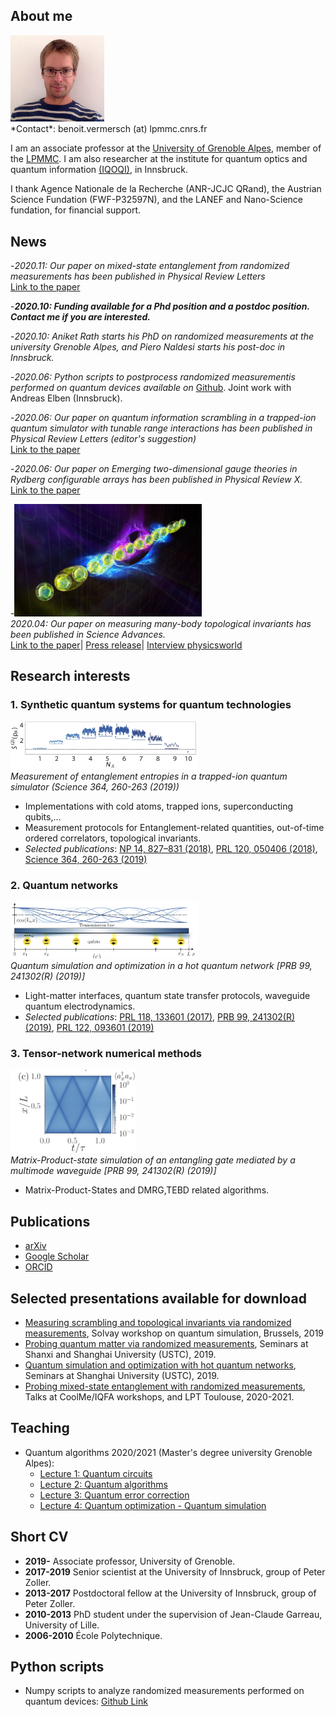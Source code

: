 ##  <a name="about"> </a> About me
<img src="Pics/vermersch.jpg" alt="drawing" width="150"/>
<br/>
*Contact*: benoit.vermersch (at) lpmmc.cnrs.fr

I am an associate professor at the [University of Grenoble Alpes](https://www.univ-grenoble-alpes.fr), member of the [LPMMC](https://lpmmc.cnrs.fr/). I am also researcher at the institute for quantum optics and quantum information [(IQOQI)](http://iqoqi.at/en), in Innsbruck.

I thank Agence Nationale de la Recherche (ANR-JCJC QRand), the Austrian Science Fundation (FWF-P32597N), and the LANEF and Nano-Science fundation, for financial support.

## <a name="highlights"> </a> News

-*2020.11: Our paper on mixed-state entanglement from randomized measurements  has been published in Physical Review Letters*<br/>
[Link to the paper](https://journals.aps.org/prl/abstract/10.1103/PhysRevLett.125.200501)

-_**2020.10: Funding available for a Phd position and a postdoc position. Contact me if you are interested.**_

-*2020.10: Aniket Rath starts his PhD on randomized measurements at the university Grenoble Alpes, and Piero Naldesi starts his post-doc in Innsbruck.*

-*2020.06: Python scripts to postprocess randomized measurementis performed on quantum devices available on* [Github](https://github.com/bvermersch/RandomMeas). Joint work with Andreas Elben (Innsbruck).

-*2020.06: Our paper on quantum information scrambling in a trapped-ion quantum simulator with tunable range interactions has been published in Physical Review Letters (editor's suggestion)*<br/>
[Link to the paper](https://journals.aps.org/prl/abstract/10.1103/PhysRevLett.124.240505)

-*2020.06: Our paper on Emerging two-dimensional gauge theories in Rydberg configurable arrays has been published in Physical Review X.*<br/>
[Link to the paper](https://journals.aps.org/prx/abstract/10.1103/PhysRevX.10.021057)

-<img src="Pics/topological_invariants_1800x1080.jpg" alt="drawing" width="300"><br/>*2020.04: Our paper on measuring many-body topological invariants has been published in Science Advances.*<br/>
[Link to the paper](https://advances.sciencemag.org/content/6/15/eaaz3666)|
[Press release](https://iqoqi.at/en/current/news/730-new-protocol-identifies-fascinating-quantum-states)|
[Interview physicsworld](https://physicsworld.com/a/randomized-measurements-reveal-topological-quantum-states/)

## <a name="research"> </a> Research interests

### 1. Synthetic quantum systems for quantum technologies

<img src="Pics/Brydges2019.jpg" alt="drawing" width="300"/> <br/>*Measurement of entanglement entropies in a trapped-ion quantum simulator (Science 364, 260-263 (2019))* 

- Implementations with cold atoms, trapped ions, superconducting qubits,...
- Measurement protocols for 
Entanglement-related quantities, out-of-time ordered correlators, topological invariants.
- *Selected publications*:
[NP 14, 827–831 (2018)](https://www.nature.com/articles/s41567-018-0151-7), 
[PRL 120, 050406 (2018)](https://journals.aps.org/prl/abstract/10.1103/PhysRevLett.120.050406), 
[Science 364, 260-263 (2019)](https://science.sciencemag.org/content/364/6437/260)


### 2. Quantum networks

 <img src="Pics/Schuetz2019.jpg" alt="drawing" width="300"/><br/>*Quantum simulation and optimization in a hot quantum network [PRB 99, 241302(R) (2019)]* 

- Light-matter interfaces, quantum state transfer protocols, waveguide quantum electrodynamics.
- *Selected publications*:
 [PRL 118, 133601 (2017)](https://journals.aps.org/prl/abstract/10.1103/PhysRevLett.118.133601), 
 [PRB 99, 241302(R) (2019)](https://journals.aps.org/prb/abstract/10.1103/PhysRevB.99.241302), 
 [PRL 122, 093601 (2019)](https://journals.aps.org/prl/abstract/10.1103/PhysRevLett.122.093601)

### 3. Tensor-network numerical methods

 <img src="Pics/Schuetz2019_2.jpg" alt="drawing" width="200"/>  <br/>*Matrix-Product-state simulation of an entangling gate mediated by a multimode waveguide [PRB 99, 241302(R) (2019)]*

 - Matrix-Product-States and DMRG,TEBD related algorithms.
 
## <a name="publications"> </a> Publications

- [arXiv](https://arxiv.org/search/?searchtype=author&query=Vermersch%2C+B)
- [Google Scholar](https://scholar.google.com/citations?user=gbPKVn4AAAAJ&hl=en)
- [ORCID](https://orcid.org/0000-0001-6781-2079)

## <a name="talks"> </a> Selected presentations available for download

- [Measuring scrambling and topological invariants via randomized measurements](Talks/20190218Vermersch_SolvayConference.pdf), Solvay workshop on quantum simulation, Brussels, 2019
- [Probing quantum matter via randomized measurements](Talks/20190226Vermersch_StateKeyLaboratory_PekingUniversity_USTCTalk1.pdf), Seminars at Shanxi and Shanghai University (USTC), 2019.
- [Quantum simulation and optimization with hot quantum networks](Talks/20190304Vermersch_USTCTalk2.pdf),  Seminars at Shanghai University (USTC), 2019.
- [Probing mixed-state entanglement with randomized measurements](Talks/20210126Vermersch_Toulouse.pdf), Talks at CoolMe/IQFA workshops, and LPT Toulouse, 2020-2021.

## <a name="Teaching"> </a> Teaching
- Quantum algorithms 2020/2021 (Master's degree university Grenoble Alpes): 
  * [Lecture 1: Quantum circuits](Teaching/QO_Lecture1.pdf)
  * [Lecture 2: Quantum algorithms](Teaching/QO_Lecture2.pdf)
  * [Lecture 3: Quantum error correction](Teaching/QO_Lecture3.pdf)
  * [Lecture 4: Quantum optimization - Quantum simulation](Teaching/QO_Lecture4.pdf)

## <a name="cv"> </a> Short CV
- **2019-** Associate professor, University of Grenoble.
- **2017-2019** Senior scientist at the University of Innsbruck, group of Peter Zoller.
- **2013-2017** Postdoctoral fellow at the University of Innsbruck, group of Peter Zoller.
- **2010-2013** PhD student under the supervision of Jean-Claude Garreau, University of Lille.
- **2006-2010** École Polytechnique.

##  <a name="Python scripts"> </a> Python scripts
- Numpy scripts to analyze randomized measurements performed on quantum devices: [Github Link](https://github.com/bvermersch/RandomMeas) 

